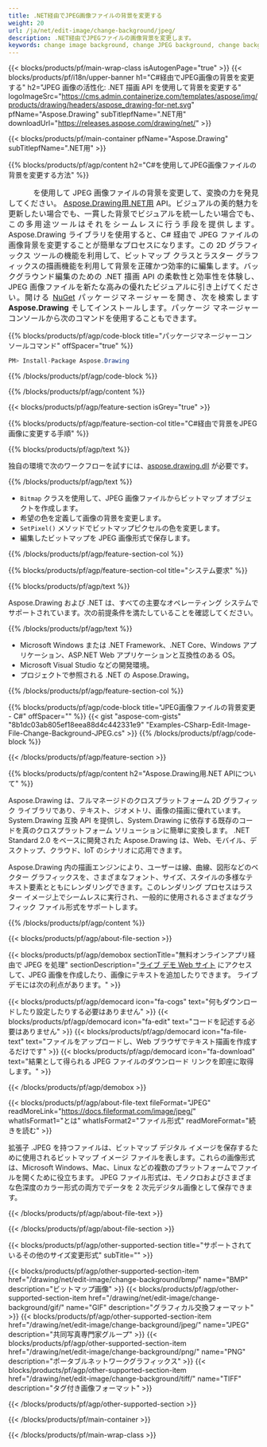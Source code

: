 ```yaml
---
title: .NET経由でJPEG画像ファイルの背景を変更する
weight: 20
url: /ja/net/edit-image/change-background/jpeg/
description: .NET経由でJPEGファイルの画像背景を変更します。
keywords: change image background, change JPEG background, change background via C#, 2D graphics, drawing API, edit background in C#, Drawing .NET用, save bitmap, save JPEG image, cross-platform 2D graphic library, Bitmap class, raster graphics drawing, rendering raster images, JPEG image file
---
```


{{< blocks/products/pf/main-wrap-class isAutogenPage="true" >}}
{{< blocks/products/pf/i18n/upper-banner h1="C#経由でJPEG画像の背景を変更する" h2="JPEG 画像の活性化: .NET 描画 API を使用して背景を変更する" logoImageSrc="https://cms.admin.containerize.com/templates/aspose/img/products/drawing/headers/aspose_drawing-for-net.svg" pfName="Aspose.Drawing" subTitlepfName=".NET用" downloadUrl="https://releases.aspose.com/drawing/net/" >}}

{{< blocks/products/pf/main-container pfName="Aspose.Drawing" subTitlepfName=".NET用" >}}


{{% blocks/products/pf/agp/content h2="C#を使用してJPEG画像ファイルの背景を変更する方法" %}}

<p align="justify" style="text-indent:50px;font-size:15px;">
を使用して JPEG 画像ファイルの背景を変更して、変換の力を発見してください。 <a href="https://products.aspose.com/drawing/net">Aspose.Drawing用.NET用</a> API。ビジュアルの美的魅力を更新したい場合でも、一貫した背景でビジュアルを統一したい場合でも、この多用途ツールはそれをシームレスに行う手段を提供します。 Aspose.Drawing ライブラリを使用すると、C# 経由で JPEG ファイルの画像背景を変更することが簡単なプロセスになります。この 2D グラフィックス ツールの機能を利用して、ビットマップ クラスとラスター グラフィックスの描画機能を利用して背景を正確かつ効率的に編集します。バックグラウンド編集のための .NET 描画 API の柔軟性と効率性を体験し、JPEG 画像ファイルを新たな高みの優れたビジュアルに引き上げてください。開ける <a href="https://www.nuget.org/packages/aspose.drawing">NuGet</a> パッケージマネージャーを開き、次を検索します <b>Aspose.Drawing</b> そしてインストールします。パッケージ マネージャー コンソールから次のコマンドを使用することもできます。</p>

{{% blocks/products/pf/agp/code-block title="パッケージマネージャーコンソールコマンド" offSpacer="true" %}}
```cs
PM> Install-Package Aspose.Drawing
```
{{% /blocks/products/pf/agp/code-block %}}

{{% /blocks/products/pf/agp/content %}}


{{< blocks/products/pf/agp/feature-section isGrey="true" >}}

{{% blocks/products/pf/agp/feature-section-col title="C#経由で背景をJPEG画像に変更する手順" %}}

{{% blocks/products/pf/agp/text %}}

独自の環境で次のワークフローを試すには、[aspose.drawing.dll](https://downloads.aspose.com/drawing/net) が必要です。

{{% /blocks/products/pf/agp/text %}}

+ `Bitmap` クラスを使用して、JPEG 画像ファイルからビットマップ オブジェクトを作成します。
+ 希望の色を定義して画像の背景を変更します。
+ `SetPixel()` メソッドでビットマップピクセルの色を変更します。
+ 編集したビットマップを JPEG 画像形式で保存します。

{{% /blocks/products/pf/agp/feature-section-col %}}

{{% blocks/products/pf/agp/feature-section-col title="システム要求" %}}

{{% blocks/products/pf/agp/text %}}

Aspose.Drawing および .NET は、すべての主要なオペレーティング システムでサポートされています。次の前提条件を満たしていることを確認してください。

{{% /blocks/products/pf/agp/text %}}

- Microsoft Windows または .NET Framework、.NET Core、Windows アプリケーション、ASP.NET Web アプリケーションと互換性のある OS。
- Microsoft Visual Studio などの開発環境。
- プロジェクトで参照される .NET の Aspose.Drawing。

{{% /blocks/products/pf/agp/feature-section-col %}}

{{% blocks/products/pf/agp/code-block title="JPEG画像ファイルの背景変更 - C#" offSpacer="" %}}
{{< gist "aspose-com-gists" "8b1dc03ab805ef18eea88d4c442331e9" "Examples-CSharp-Edit-Image-File-Change-Background-JPEG.cs" >}}
{{% /blocks/products/pf/agp/code-block %}}

{{< /blocks/products/pf/agp/feature-section >}}


<!-- aboutfile Starts -->

{{% blocks/products/pf/agp/content h2="Aspose.Drawing用.NET APIについて" %}}

Aspose.Drawing は、フルマネージドのクロスプラットフォーム 2D グラフィック ライブラリであり、テキスト、ジオメトリ、画像の描画に優れています。 System.Drawing 互換 API を提供し、System.Drawing に依存する既存のコードを真のクロスプラットフォーム ソリューションに簡単に変換します。 .NET Standard 2.0 をベースに開発された Aspose.Drawing は、Web、モバイル、デスクトップ、クラウド、IoT のシナリオに応用できます。

Aspose.Drawing 内の描画エンジンにより、ユーザーは線、曲線、図形などのベクター グラフィックスを、さまざまなフォント、サイズ、スタイルの多様なテキスト要素とともにレンダリングできます。このレンダリング プロセスはラスター イメージ上でシームレスに実行され、一般的に使用されるさまざまなグラフィック ファイル形式をサポートします。

{{% /blocks/products/pf/agp/content %}}


{{< blocks/products/pf/agp/about-file-section >}}

{{< blocks/products/pf/agp/demobox sectionTitle="無料オンラインアプリ経由で JPEG を処理" sectionDescription="[ライブ デモ Web サイト](https://products.aspose.app/drawing) にアクセスして、JPEG 画像を作成したり、画像にテキストを追加したりできます。 ライブ デモには次の利点があります。" >}}

{{< blocks/products/pf/agp/democard icon="fa-cogs" text="何もダウンロードしたり設定したりする必要はありません" >}}
{{< blocks/products/pf/agp/democard icon="fa-edit" text="コードを記述する必要はありません" >}}
{{< blocks/products/pf/agp/democard icon="fa-file-text" text="ファイルをアップロードし、Web ブラウザでテキスト描画を作成するだけです" >}}
{{< blocks/products/pf/agp/democard icon="fa-download" text="結果として得られる JPEG ファイルのダウンロード リンクを即座に取得します。" >}}

{{< /blocks/products/pf/agp/demobox >}}

{{< blocks/products/pf/agp/about-file-text fileFormat="JPEG" readMoreLink="https://docs.fileformat.com/image/jpeg/" whatIsFormat1="とは" whatIsFormat2="ファイル形式" readMoreFormat="続きを読む" >}}

拡張子 .JPEG を持つファイルは、ビットマップ デジタル イメージを保存するために使用されるビットマップ イメージ ファイルを表します。これらの画像形式は、Microsoft Windows、Mac、Linux などの複数のプラットフォームでファイルを開くために役立ちます。 JPEG ファイル形式は、モノクロおよびさまざまな色深度のカラー形式の両方でデータを 2 次元デジタル画像として保存できます。

{{< /blocks/products/pf/agp/about-file-text >}}

{{< /blocks/products/pf/agp/about-file-section >}}

<!-- aboutfile Ends -->


{{< blocks/products/pf/agp/other-supported-section title="サポートされているその他のサイズ変更形式" subTitle="" >}}

{{< blocks/products/pf/agp/other-supported-section-item href="/drawing/net/edit-image/change-background/bmp/" name="BMP" description="ビットマップ画像" >}}
{{< blocks/products/pf/agp/other-supported-section-item href="/drawing/net/edit-image/change-background/gif/" name="GIF" description="グラフィカル交換フォーマット" >}}
{{< blocks/products/pf/agp/other-supported-section-item href="/drawing/net/edit-image/change-background/jpeg/" name="JPEG" description="共同写真専門家グループ" >}}
{{< blocks/products/pf/agp/other-supported-section-item href="/drawing/net/edit-image/change-background/png/" name="PNG" description="ポータブルネットワークグラフィックス" >}}
{{< blocks/products/pf/agp/other-supported-section-item href="/drawing/net/edit-image/change-background/tiff/" name="TIFF" description="タグ付き画像フォーマット" >}}

{{< /blocks/products/pf/agp/other-supported-section >}}

{{< /blocks/products/pf/main-container >}}

{{< /blocks/products/pf/main-wrap-class >}}
